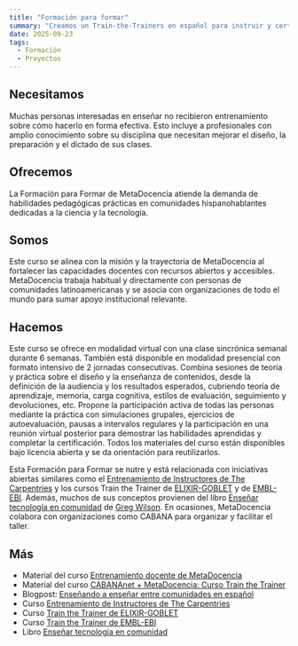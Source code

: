 ```yaml
---
title: "Formación para formar"
summary: "Creamos un Train-the-Trainers en español para instruir y certificar habilidades pedagógicas y prácticas a fin de multiplicar el aprendizaje y potenciar el impacto colectivo."
date: 2025-09-23
tags:
  - Formación
  - Proyectos
---
```


## Necesitamos
Muchas personas interesadas en enseñar no recibieron entrenamiento sobre cómo hacerlo en forma efectiva. Esto incluye a profesionales con amplio conocimiento sobre su disciplina que necesitan mejorar el diseño, la preparación y el dictado de sus clases.

## Ofrecemos
La Formación para Formar de MetaDocencia atiende la demanda de habilidades pedagógicas prácticas en comunidades hispanohablantes dedicadas a la ciencia y la tecnología. 

## Somos
Este curso se alinea con la misión y la trayectoria de MetaDocencia al fortalecer las capacidades docentes con recursos abiertos y accesibles. MetaDocencia trabaja habitual y directamente con personas de comunidades latinoamericanas y se asocia con organizaciones de todo el mundo para sumar apoyo institucional relevante.

## Hacemos
Este curso se ofrece en modalidad virtual con una clase sincrónica semanal durante 6 semanas. También está disponible en modalidad presencial con formato intensivo de 2 jornadas consecutivas.
Combina sesiones de teoría y práctica sobre el diseño y la enseñanza de contenidos, desde la definición de la audiencia y los resultados esperados, cubriendo teoría de aprendizaje, memoria, carga cognitiva, estilos de evaluación, seguimiento y devoluciones, etc. 
Propone la participación activa de todas las personas mediante la práctica con simulaciones grupales, ejercicios de autoevaluación, pausas a intervalos regulares y la participación en una reunión virtual posterior para demostrar las habilidades aprendidas y completar la certificación. Todos los materiales del curso están disponibles bajo licencia abierta y se da orientación para reutilizarlos.

Esta Formación para Formar se nutre y está relacionada con iniciativas abiertas similares como el [Entrenamiento de Instructores de The Carpentries](https://carpentries.github.io/instructor-training/index.html) y los cursos Train the Trainer de [ELIXIR-GOBLET](https://elixir-europe.org/platforms/training/train-the-trainer) y de [EMBL-EBI](https://www.ebi.ac.uk/training/trainer-support/expand-your-training-skills). Además, muchos de sus conceptos provienen del libro [Enseñar tecnología en comunidad](https://teachtogether.tech/es/) de [Greg Wilson](http://third-bit.com/). En ocasiones, MetaDocencia colabora con organizaciones como CABANA para organizar y facilitar el taller.

## Más
* Material del curso [Entrenamiento docente de MetaDocencia](https://metadocencia.github.io/entrenamiento-docente/index.html)
* Material del curso [CABANAnet + MetaDocencia: Curso Train the Trainer](https://www.metadocencia.org/curso/entrenamiento-instructores/)
* Blogpost: [Enseñando a enseñar entre comunidades en español](https://www.metadocencia.org/post/metadocencia_carpentries/)
* Curso [Entrenamiento de Instructores de The Carpentries](https://carpentries.github.io/instructor-training/index.html) 
* Curso [Train the Trainer de ELIXIR-GOBLET](https://elixir-europe.org/platforms/training/train-the-trainer)
* Curso [Train the Trainer de EMBL-EBI](https://www.ebi.ac.uk/training/trainer-support/expand-your-training-skills)
* Libro [Enseñar tecnología en comunidad](https://teachtogether.tech/es/)
